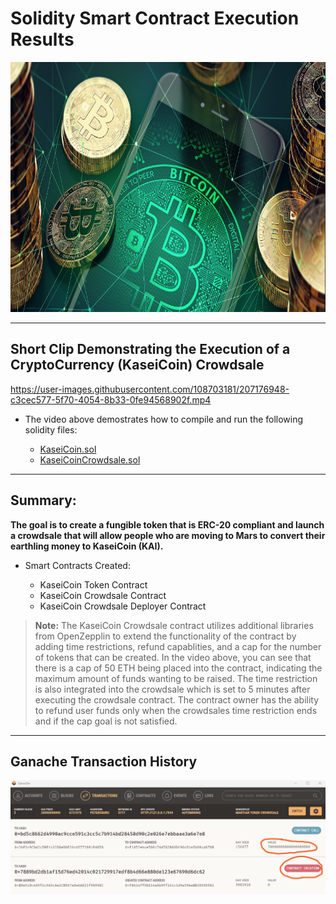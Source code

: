 # Solidity Smart Contract Execution Results

<p align="center">
  <img src="./../Images/crypto.png"/ width = 950 height = 400>
</p>

---

## Short Clip Demonstrating the Execution of a CryptoCurrency (KaseiCoin) Crowdsale

https://user-images.githubusercontent.com/108703181/207176948-c3cec577-5f70-4054-8b33-0fe94568902f.mp4

* The video above demostrates how to compile and run the following solidity files:

    * [KaseiCoin.sol](./../KaseiCoin.sol)
    * [KaseiCoinCrowdsale.sol](./../KaseiCoinCrowdsale.sol)

---

## Summary:

<b>The goal is to create a fungible token that is ERC-20 compliant and launch a crowdsale that will allow people who are moving to Mars to convert their earthling money to KaseiCoin (KAI).</b>

* Smart Contracts Created:

    * KaseiCoin Token Contract
    * KaseiCoin Crowdsale Contract
    * KaseiCoin Crowdsale Deployer Contract

> **Note:** The KaseiCoin Crowdsale contract utilizes additional libraries from OpenZepplin to extend the functionality of the contract by adding time restrictions, refund capablities, and a cap for the number of tokens that can be created. In the video above, you can see that there is a cap of 50 ETH being placed into the contract, indicating the maximum amount of funds wanting to be raised. The time restriction is also integrated into the crowdsale which is set to 5 minutes after executing the crowdsale contract. The contract owner has the ability to refund user funds only when the crowdsales time restriction ends and if the cap goal is not satisfied.

---

## Ganache Transaction History

<p align="center">
  <img src="./../Images/ganache_screenshot.png"/>
</p>